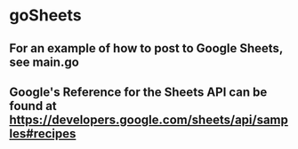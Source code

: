 # goSheets

## For an example of how to post to Google Sheets, see main.go
## Google's Reference for the Sheets API can be found at https://developers.google.com/sheets/api/samples#recipes
